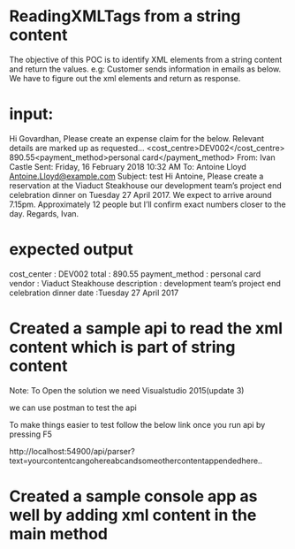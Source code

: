 # ReadingXMLTags from a string content

The objective of this POC is to identify XML elements from a string content and return the values.
e.g:  Customer sends information in emails as below. We have to figure out the xml elements and return as response.

# input:
Hi Govardhan,
Please create an expense claim for the below. Relevant details are marked up as requested…
<expense><cost_centre>DEV002</cost_centre> <total>890.55</total><payment_method>personal
card</payment_method>
</expense>
From: Ivan Castle
Sent: Friday, 16 February 2018 10:32 AM
To: Antoine Lloyd <Antoine.Lloyd@example.com>
Subject: test
Hi Antoine,
Please create a reservation at the <vendor>Viaduct Steakhouse</vendor> our <description>development
team’s project end celebration dinner</description> on <date>Tuesday 27 April 2017</date>. We expect to
arrive around 7.15pm. Approximately 12 people but I’ll confirm exact numbers closer to the day.
Regards,
Ivan.

# expected output
cost_center : DEV002
total : 890.55
payment_method  : personal card
vendor : Viaduct Steakhouse
description : development team’s project end celebration dinner
date :Tuesday 27 April 2017


# Created a sample api to read the xml content which is part of string content

Note: To Open the solution we need Visualstudio 2015(update 3)

we can use postman to test the api

To make things easier to test follow the below link once you run api by pressing F5

http://localhost:54900/api/parser?text=yourcontentcangohere<value>abc</value>andsomeothercontentappendedhere..

# Created a sample console app as well by adding xml content in the main method
